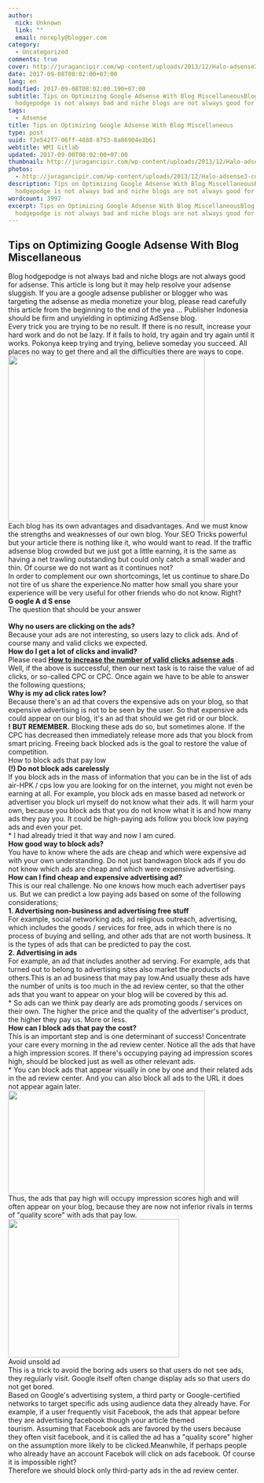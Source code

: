 ```yaml
---
author:
  nick: Unknown
  link: ""
  email: noreply@blogger.com
category:
  - Uncategorized
comments: true
cover: http://juragancipir.com/wp-content/uploads/2013/12/Halo-adsense3-copy-300x254.jpg
date: 2017-09-08T08:02:00+07:00
lang: en
modified: 2017-09-08T08:02:00.190+07:00
subtitle: Tips on Optimizing Google Adsense With Blog MiscellaneousBlog
  hodgepodge is not always bad and niche blogs are not always good for
tags:
  - Adsense
title: Tips on Optimizing Google Adsense With Blog Miscellaneous
type: post
uuid: f2e542f7-06ff-4888-8753-8a86904e3b61
webtitle: WMI Gitlab
updated: 2017-09-08T08:02:00+07:00
thumbnail: http://juragancipir.com/wp-content/uploads/2013/12/Halo-adsense3-copy-300x254.jpg
photos:
  - http://juragancipir.com/wp-content/uploads/2013/12/Halo-adsense3-copy-300x254.jpg
description: Tips on Optimizing Google Adsense With Blog MiscellaneousBlog
  hodgepodge is not always bad and niche blogs are not always good for
wordcount: 3997
excerpt: Tips on Optimizing Google Adsense With Blog MiscellaneousBlog
  hodgepodge is not always bad and niche blogs are not always good for
---
```


<div dir="ltr">
<h2>Tips on Optimizing Google Adsense With Blog Miscellaneous</h2>
<div>
<div dir="ltr">Blog hodgepodge is not always bad and niche blogs are not always good for adsense.&nbsp;This article is long but it may help resolve your adsense sluggish.&nbsp;If you are a google adsense publisher or blogger who was targeting the adsense as media monetize your blog, please read carefully this article from the beginning to the end of the yea ... Publisher Indonesia should be firm and unyielding in optimizing AdSense blog.</div>
<div dir="ltr">Every trick you are trying to be no result.&nbsp;If there is no result, increase your hard work and do not be lazy.&nbsp;If it fails to hold, try again and try again until it works.&nbsp;Pokonya keep trying and trying, believe someday you succeed.&nbsp;All places no way to get there and all the difficulties there are ways to cope.<br />
<div><img src="http://juragancipir.com/wp-content/uploads/2013/12/Halo-adsense3-copy-300x254.jpg" sizes="(min-width: 400px) 400px, 100vw" alt="" width="400" height="337" /><img src="http://juragancipir.com/wp-content/uploads/2013/12/Halo-adsense3-copy-300x254.jpg" alt="" /><br />
</div>
<div>Each blog has its own advantages and disadvantages.&nbsp;And we must know the strengths and weaknesses of our own blog.&nbsp;Your SEO Tricks powerful but your article there is nothing like it, who would want to read.&nbsp;If the traffic adsense blog crowded but we just got a little earning, it is the same as having a net trawling outstanding but could only catch a small wader and thin.&nbsp;Of course we do not want as it continues not?</div>
<div>In order to complement our own shortcomings, let us continue to share.Do not tire of us share the experience.No matter how small you share your experience will be very useful for other friends who do not know.&nbsp;Right?</div>
<div><strong>G&nbsp;oogle&nbsp;A&nbsp;d&nbsp;S&nbsp;ense</strong></div>
<div>The question that should be your answer<br /><strong><br /></strong><strong>Why no users are clicking on the ads?</strong><br />Because your ads are not interesting, so users lazy to click ads.&nbsp;And of course many and valid clicks we expected.</div>
<div><strong>How do I get a lot of clicks and invalid?</strong><br />Please read&nbsp;<strong><a href="http://www.webmanajemen.com/p/search.html?q=How+to+increase+the+number+of+valid+clicks+adsense+ads" target="_blank" rel="noopener noreferer nofollow">How to increase the number of valid clicks adsense ads</a></strong>&nbsp;.</div>
<div>Well, if the above is successful, then our next task is to raise the value of ad clicks, or so-called CPC or CPC.&nbsp;Once again we have to be able to answer the following questions;</div>
<div><strong>Why is my ad click rates low?</strong><br />Because there's an ad that covers the expensive ads on your blog, so that expensive advertising is not to be seen by the user.&nbsp;So that expensive ads could appear on our blog, it's an ad that should we get rid or our block.</div>
<div><strong>!</strong>&nbsp;<strong>BUT REMEMBER.</strong>&nbsp;Blocking these ads do so, but sometimes alone.&nbsp;If the CPC has decreased then immediately release more ads that you block from smart pricing.&nbsp;Freeing back blocked ads is the goal to restore the value of competition.</div>
<div>How to block ads that pay low</div>
<div><strong>(!)&nbsp;Do not block ads carelessly</strong><br />If you block ads in the mass of information that you can be in the list of ads air-HPK / cps low you are looking for on the internet, you might not even be earning at all.&nbsp;For example, you block ads en masse based ad network or advertiser you block url myself do not know what their ads.&nbsp;It will harm your own, because you block ads that you do not know what it is and how many ads they pay you.&nbsp;It could be high-paying ads follow you block low paying ads and even your pet.</div>
<div>* I had already tried it that way and now I am cured.</div>
<div><strong>How good way to block ads?</strong><br />You have to know where the ads are cheap and which were expensive ad with your own understanding.&nbsp;Do not just bandwagon block ads if you do not know which ads are cheap and which were expensive advertising.</div>
<div><strong>How can I find cheap and expensive advertising ad?</strong><br />This is our real challenge.&nbsp;No one knows how much each advertiser pays us.&nbsp;But we can predict a low paying ads based on some of the following considerations;</div>
<div><strong>1. Advertising non-business and advertising free stuff</strong><br />For example, social networking ads, ad religious outreach, advertising, which includes the goods / services for free, ads in which there is no process of buying and selling, and other ads that are not worth business.&nbsp;It is the types of ads that can be predicted to pay the cost.</div>
<div><strong>2. Advertising in ads</strong><br />For example, an ad that includes another ad serving.&nbsp;For example, ads that turned out to belong to advertising sites also market the products of others.This is an ad business that may pay low.And usually these ads have the number of units is too much in the ad review center, so that the other ads that you want to appear on your blog will be covered by this ad.</div>
<div>* So ads can we think pay dearly are ads promoting goods / services on their own.&nbsp;The higher the price and the quality of the advertiser's product, the higher they pay us.&nbsp;More or less.</div>
<div><strong>How can I block ads that pay the cost?</strong><br />This is an important step and is one determinant of success!&nbsp;Concentrate your care every morning in the ad review center.&nbsp;Notice all the ads that have a high impression scores.&nbsp;If there's occupying paying ad impression scores high, should be blocked just as well as other relevant ads.</div>
<div>* You can block ads that appear visually in one by one and their related ads in the ad review center.&nbsp;And you can also block all ads to the URL it does not appear again later.</div>
<div><img src="http://juragancipir.com/wp-content/uploads/2013/12/Cekal-Iklan-AdSense-300x158.png" sizes="(min-width: 400px) 400px, 100vw" alt="" width="400" height="210" /><img src="http://juragancipir.com/wp-content/uploads/2013/12/Cekal-Iklan-AdSense-300x158.png" alt="" /></div>
<div>Thus, the ads that pay high will occupy impression scores high and will often appear on your blog, because they are now not inferior rivals in terms of "quality score" with ads that pay low.</div>
<div><img src="http://juragancipir.com/wp-content/uploads/2013/12/Laporan-AdSense-Skor.jpg" sizes="(min-width: 348px) 348px, 100vw" alt="" width="348" height="281" /><img src="http://juragancipir.com/wp-content/uploads/2013/12/Laporan-AdSense-Skor.jpg" alt="" /></div>
<div>Avoid unsold ad</div>
<div>This is a trick to avoid the boring ads users so that users do not see ads, they regularly visit.&nbsp;Google itself often change display ads so that users do not get bored.</div>
<div>Based on Google's advertising system, a third party or Google-certified networks to target specific ads using audience data they already have.&nbsp;For example, if a user frequently visit Facebook, the ads that appear before they are advertising facebook though your article themed tourism.&nbsp;Assuming that Facebook ads are favored by the users because they often visit facebook, and it is called the ad has a "quality score" higher on the assumption more likely to be clicked.Meanwhile, if perhaps people who already have an account Facebok will click on ads facebook.&nbsp;Of course it is impossible right?</div>
<div>Therefore we should block only third-party ads in the ad review center.</div>
</div>
</div>
</div>